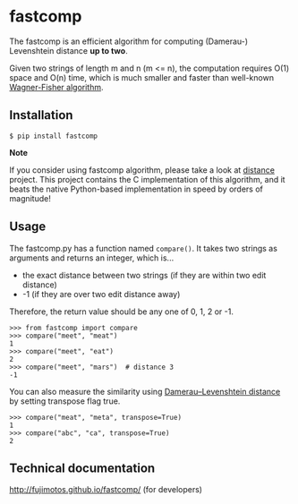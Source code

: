 fastcomp
========

The fastcomp is an efficient algorithm for computing (Damerau-)
Levenshtein distance **up to two**.

Given two strings of length m and n (m <= n), the
computation requires O(1) space and O(n) time, which is
much smaller and faster than well-known [Wagner-Fisher
algorithm](https://en.wikipedia.org/wiki/Wagner%E2%80%93Fischer_algorithm).

Installation
------------

    $ pip install fastcomp


**Note**

If you consider using fastcomp algorithm, please take a look at
[distance](https://github.com/doukremt/distance) project.
This project contains the C implementation of this algorithm, and it beats
the native Python-based implementation in speed by orders of magnitude!

Usage
-----

The fastcomp.py has a function named `compare()`. It takes two strings as
arguments and returns an integer, which is...

* the exact distance between two strings (if they are within two edit
  distance)
* -1 (if they are over two edit distance away)

Therefore, the return value should be any one of 0, 1, 2 or -1.

```
>>> from fastcomp import compare
>>> compare("meet", "meat")
1
>>> compare("meet", "eat")
2
>>> compare("meet", "mars")  # distance 3
-1
```

You can also measure the similarity using [Damerau–Levenshtein 
distance](https://en.wikipedia.org/wiki/Damerau%E2%80%93Levenshtein_distance)
by setting transpose flag true.

```
>>> compare("meat", "meta", transpose=True)
1
>>> compare("abc", "ca", transpose=True)
2
```

Technical documentation
-----------------------

http://fujimotos.github.io/fastcomp/ (for developers)
